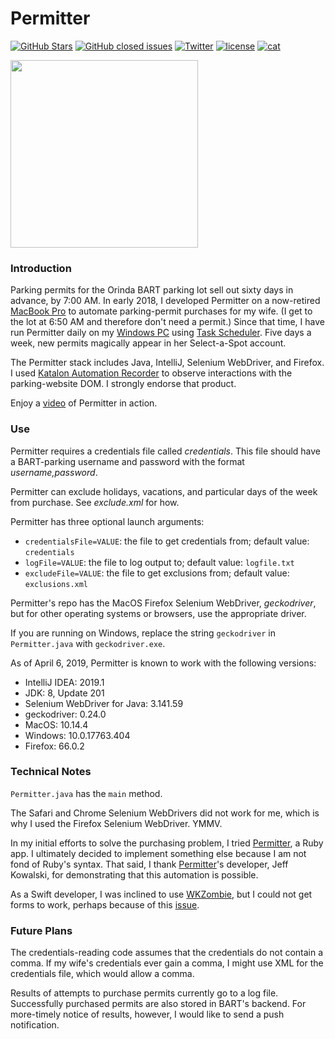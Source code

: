 Permitter
=========

[![GitHub Stars](https://img.shields.io/github/stars/badges/shields.svg?style=social&label=Star)]()
[![GitHub closed issues](https://img.shields.io/github/issues-closed/badges/shields.svg)]()
[![Twitter](https://img.shields.io/badge/twitter-@vermont42-blue.svg?style=flat)](http://twitter.com/vermont42)
[![license](https://img.shields.io/github/license/mashape/apistatus.svg)]()
[![cat](https://img.shields.io/badge/cat-friendly-blue.svg)](https://twitter.com/vermont42/status/784504585243078656)

<a href="url"><img src="BART.gif" align="center" height="300"></a>
<br />

### Introduction

Parking permits for the Orinda BART parking lot sell out sixty days in advance, by 7:00 AM. In early 2018, I developed Permitter on a now-retired [MacBook Pro](https://motherboard.vice.com/en_us/article/53db3a/the-2012-non-retina-macbook-pro-is-still-the-best-laptop-apple-sells) to automate parking-permit purchases for my wife. (I get to the lot at 6:50 AM and therefore don't need a permit.) Since that time, I have run Permitter daily on my [Windows PC](https://www.intel.com/content/www/us/en/products/boards-kits/nuc.html) using [Task Scheduler](https://docs.microsoft.com/en-us/windows/desktop/taskschd/task-scheduler-start-page). Five days a week, new permits magically appear in her Select-a-Spot account.

The Permitter stack includes Java, IntelliJ, Selenium WebDriver, and Firefox. I used [Katalon Automation Recorder](https://www.katalon.com/resources-center/blog/katalon-automation-recorder/) to observe interactions with the parking-website DOM. I strongly endorse that product.

Enjoy a [video](https://vimeo.com/250967769) of Permitter in action.

### Use

Permitter requires a credentials file called *credentials*. This file should have a BART-parking username and password with the format *username,password*.

Permitter can exclude holidays, vacations, and particular days of the week from purchase. See *exclude.xml* for how.

Permitter has three optional launch arguments:
* `credentialsFile=VALUE`: the file to get credentials from; default value: `credentials`
* `logFile=VALUE`: the file to log output to; default value: `logfile.txt`
* `excludeFile=VALUE`: the file to get exclusions from; default value: `exclusions.xml`

Permitter's repo has the MacOS Firefox Selenium WebDriver, *geckodriver*, but for other operating systems or browsers, use the appropriate driver.

If you are running on Windows, replace the string `geckodriver` in `Permitter.java` with `geckodriver.exe`.

As of April 6, 2019, Permitter is known to work with the following versions:

* IntelliJ IDEA: 2019.1
* JDK: 8, Update 201
* Selenium WebDriver for Java: 3.141.59
* geckodriver: 0.24.0
* MacOS: 10.14.4
* Windows: 10.0.17763.404
* Firefox: 66.0.2

### Technical Notes

`Permitter.java` has the `main` method.

The Safari and Chrome Selenium WebDrivers did not work for me, which is why I used the Firefox Selenium WebDriver. YMMV.

In my initial efforts to solve the purchasing problem, I tried [Permitter](https://github.com/jeffkowalski/permitter), a Ruby app. I ultimately decided to implement something else because I am not fond of Ruby's syntax. That said, I thank [Permitter](https://github.com/jeffkowalski/permitter)'s developer, Jeff Kowalski, for demonstrating that this automation is possible.

As a Swift developer, I was inclined to use [WKZombie](https://github.com/mkoehnke/WKZombie), but I could not get forms to work, perhaps because of this [issue](https://github.com/mkoehnke/WKZombie/issues/76).

### Future Plans

The credentials-reading code assumes that the credentials do not contain a comma. If my wife's credentials ever gain a comma, I might use XML for the credentials file, which would allow a comma.

Results of attempts to purchase permits currently go to a log file. Successfully purchased permits are also stored in BART's backend. For more-timely notice of results, however, I would like to send a push notification.
